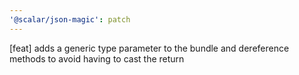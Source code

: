 ```yaml
---
'@scalar/json-magic': patch
---
```


[feat] adds a generic type parameter to the bundle and dereference methods to avoid having to cast the return

